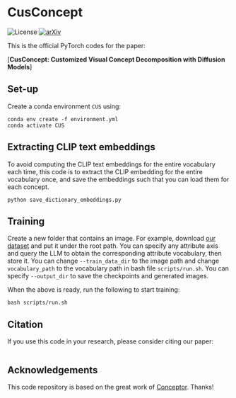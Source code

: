 # CusConcept
![License](https://img.shields.io/badge/license-MIT-lightgray)
[![arXiv](https://img.shields.io/badge/arXiv-2410.00398%20-b31b1b)](https://arxiv.org/abs/2410.00398)


This is the official PyTorch codes for the paper:  

[**CusConcept: Customized Visual Concept Decomposition with Diffusion Models**]

## Set-up
Create a conda environment `CUS` using:
```
conda env create -f environment.yml
conda activate CUS
```

## Extracting CLIP text embeddings

To avoid computing the CLIP text embeddings for the entire vocabulary each time, this code is to extract the CLIP embedding for the entire vocabulary once, and save the embeddings such that you can load them for each concept.

```
python save_dictionary_embeddings.py
```

## Training
Create a new folder that contains an image. For example, download [our dataset](https://drive.google.com/drive/folders/1XvPE-UOwkYM7gVVTj9PlcoTQPKKaRbLn?usp=drive_link) and put it under the root path. You can specify any attribute axis and query the LLM to obtain the corresponding attribute vocabulary, then store it. You can change `--train_data_dir` to the image path and change `vocabulary_path` to the vocabulary path in bash file `scripts/run.sh`. You can specify `--output_dir` to save the checkpoints and generated images. 

When the above is ready, run the following to start training:
```
bash scripts/run.sh
```

## Citation
If you use this code in your research, please consider citing our paper:
```bibtex
```

## Acknowledgements
This code repository is based on the great work of [Conceptor](https://github.com/hila-chefer/Conceptor). Thanks!
